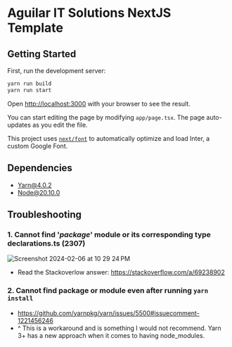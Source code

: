 # Aguilar IT Solutions NextJS Template

## Getting Started

First, run the development server:

```bash
yarn run build
yarn run start
```

Open [http://localhost:3000](http://localhost:3000) with your browser to see the result.

You can start editing the page by modifying `app/page.tsx`. The page auto-updates as you edit the file.

This project uses [`next/font`](https://nextjs.org/docs/basic-features/font-optimization) to automatically optimize and load Inter, a custom Google Font.

## Dependencies

- Yarn@4.0.2
- Node@20.10.0

## Troubleshooting

### 1. Cannot find '_package_' module or its corresponding type declarations.ts (2307)
![Screenshot 2024-02-06 at 10 29 24 PM](https://github.com/AguilarITSolutions/aits-nextjs-template/assets/25190540/a80ab38d-7990-4359-8ae9-5722318b4da9)
- Read the Stackoverlow answer: https://stackoverflow.com/a/69238902

### 2. Cannot find package or module even after running `yarn install`
- https://github.com/yarnpkg/yarn/issues/5500#issuecomment-1221456246
- ^ This is a workaround and is something I would not recommend. Yarn 3+ has a new approach when it comes to having node_modules.
